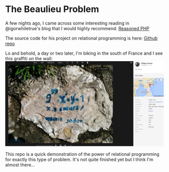 # The Beaulieu Problem

A few nights ago, I came across some interesting reading in @igorwhiletrue's blog that I would highly recommend:
<a href="https://igor.io/2014/08/06/reasoned-php.html">Reasoned PHP</a>

The source code for his project on relational programming is here:
<a href="https://github.com/igorw/reasoned-php">Github repo</a>

Lo and behold, a day or two later, I'm biking in the south of France and I see this graffiti on the wall: 
<img src="./beaulieu_problem.JPG" />

This repo is a quick demonstration of the power of relational programming for exactly this type of problem. It's not quite finished yet but I think I'm almost there...


